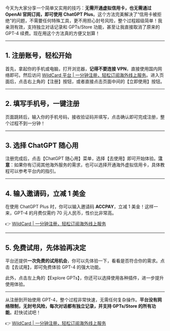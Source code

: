 今天为大家分享一个简单又实用的技巧：**无需开通虚拟信用卡，也无需通过 OpenAI 官网订阅，即可使用 ChatGPT Plus**。这个方法完美解决了“信用卡被拒绝”的问题，不需要任何特殊工具，更不用担心封号风险，整个过程超级简单！我亲测有效，支持独立对话记录和 GPTs/Store 功能，甚至让我直接取消了原来的 GPT-4 续费。现在用这个方法真的方便又划算！

---

## 1. 注册账号，轻松开始

首先，拿起你的手机或电脑，打开浏览器，**记得不要连接 VPN**，直接使用国内网络即可。然后访问 [WildCard 平台 | 一分钟注册，轻松订阅海外线上服务](https://bit.ly/bewildcard)。进入页面后，点击右上角的【注册】按钮，或者直接点击页面中间的【立即使用】按钮。

---

## 2. 填写手机号，一键注册

页面跳转后，输入你的手机号码，接收验证码并填写，点击确认即可完成注册，整个过程不到一分钟！

---

## 3. 选择 ChatGPT 随心用

注册完成后，点击【ChatGPT 随心用】菜单，选择【去使用】即可开始体验。**注意**：如果你有订阅其他海外服务的需求，也可以选择开通海外虚拟信用卡，具体教程可以参考平台内的指引。

---

## 4. 输入邀请码，立减 1 美金

在使用 ChatGPT Plus 时，你可以输入邀请码 **ACCPAY**，立减 1 美金！这样一来，GPT-4 的月费仅需约 70 元人民币，性价比非常高。

👉 [WildCard | 一分钟注册，轻松订阅海外线上服务](https://bit.ly/bewildcard)

---

## 5. 免费试用，先体验再决定

平台还提供**一次免费的试用机会**，你可以先体验一下，看看是否符合你的需求。点击【去试用】，即可免费体验 GPT-4 的强大功能。

此外，点击左上角的【Explore GPTs】，你还可以选择使用各种插件，进一步提升使用体验。

---

从注册到开始使用 GPT-4，整个过程非常快速，无需任何复杂操作。**平台没有网络限制，无封号风险，每次对话都有独立记录，并支持 GPTs/Store 的所有功能**。赶快试试吧！

👉 [WildCard | 一分钟注册，轻松订阅海外线上服务](https://bit.ly/bewildcard)